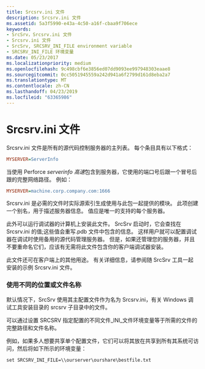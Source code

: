 ```yaml
---
title: Srcsrv.ini 文件
description: Srcsrv.ini 文件
ms.assetid: 5a3f5990-e43a-4c50-a16f-cbaa9f706ece
keywords:
- SrcSrv，Srcsrv.ini 文件
- Srcsrv.ini 文件
- SrcSrv, SRCSRV_INI_FILE environment variable
- SRCSRV_INI_FILE 环境变量
ms.date: 05/23/2017
ms.localizationpriority: medium
ms.openlocfilehash: 9c498cbf6e3856ed07dd9093ee997948303eaae8
ms.sourcegitcommit: 0cc5051945559a242d941a6f2799d161d8eba2a7
ms.translationtype: MT
ms.contentlocale: zh-CN
ms.lasthandoff: 04/23/2019
ms.locfileid: "63365986"
---
```

# <a name="the-srcsrvini-file"></a>Srcsrv.ini 文件


Srcsrv.ini 文件是所有的源代码控制服务器的主列表。 每个条目具有以下格式：

```ini
MYSERVER=ServerInfo
```

当使用 Perforce *serverinfo 高速*包含到服务器，它使用的端口号后跟一个冒号后跟的完整网络路径。 例如：

```ini
MYSERVER=machine.corp.company.com:1666
```

Srcsrv.ini 是必需的文件时实际源索引生成使用与此包一起提供的模块。 此项创建一个别名，用于描述服务器信息。 值应是唯一的支持的每个服务器。

此外可以运行调试器的计算机上安装此文件。 SrcSrv 启动时，它会查找在 Srcsrv.ini 的值;这些值会重写.pdb 文件中包含的信息。 这样用户就可以配置调试器在调试时使用备用的源代码管理服务器。 但是，如果还管理您的服务器，并且不要重命名它们，应该有无需将此文件包含你的客户端调试器安装。

此文件还可在客户端上的其他用途。 有关详细信息，请参阅随 SrcSrv 工具一起安装的示例 Srcsrv.ini 文件。

### <a name="span-idusingadifferentlocationorfilenamespanspan-idusingadifferentlocationorfilenamespanusing-a-different-location-or-file-name"></a><span id="using_a_different_location_or_file_name"></span><span id="USING_A_DIFFERENT_LOCATION_OR_FILE_NAME"></span>使用不同的位置或文件名称

默认情况下，SrcSrv 使用其主配置文件作为名为 Srcsrv.ini，有关 Windows 调试工具安装目录的 srcsrv 子目录中的文件。

可以通过设置 SRCSRV 指定配置的不同文件\_INI\_文件环境变量等于所需的文件的完整路径和文件名称。

例如，如果多人想要共享单个配置文件，它们可以将其放在共享到所有其系统可访问，然后将如下所示的环境变量：

```console
set SRCSRV_INI_FILE=\\ourserver\ourshare\bestfile.txt
```

 

 





